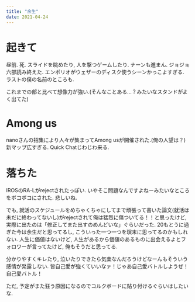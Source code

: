 ```yaml
---
title: "余生"
date: 2021-04-24
---
```


# 起きて
昼前. 死. スライドを眺めたり, 人を撃つゲームしたり. ナーンも進まん. ジョジョ六部読み終えた. エンポリオがウェザーのディスク使うシーンかっこよすぎる. ラストの僕の名前のところも.

これまでの部と比べて想像力が強い.(そんなことある...？みたいなスタンドがよく出てた)

# Among us
nanoさんの招集により人々が集まってAmong usが開催された.(俺の人望は？)
新マップ広すぎる. Quick Chatじわじわ来る.

# 落ちた
IROSのRA-Lがrejectされたっぽい. いやそこ問題なんですよねーみたいなところをボコボコにされた. 悲しいね.

でも, 就活のスケジュールをめちゃくちゃにしてまで頑張って書いた論文(就活は未だに終わってないし)がrejectされて俺は猛烈に傷ついてる！！と思ったけど, 実際に出たのは「修正してまた出すのめんどいな」ぐらいだった. 20もとうに過ぎた今は余生だと思ってるし, こういった一つ一つを瑣末に思ってるのかもしれない. 人生に価値はないけど, 人生があるから価値のあるものに出会えるよとフォロワーが言ってたけど, 俺もそうだと思ってる.

分かりやすくキレたり, 泣いたりできたら気楽なんだろうけどなーんもそういう感情が発露しない. 皆自己愛が強くていいなァ！じゃあ自己愛バトルしようぜ！自己愛バトル！

ただ, 予定がまた狂う原因になるのでコルクボードに貼り付けるぐらいはしたいな.
